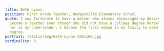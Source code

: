 ```yaml
---
title: Beth Lyons
position: First Grade Teacher, Hedgesville Elementary School
quote: I was fortunate to have a mother who always encouraged my desire to
  become a teacher even though she did not have a college degree herself.  With
  her as my cheerleader, I became the first woman in my family to earn a college
  degree.
portrait: /static/img/Beth-Lyons-160x160.jpg
cardinality: 0
---
```

